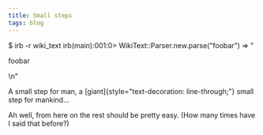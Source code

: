 ```yaml
---
title: Small steps
tags: blog
---
```


$ irb -r wiki_text
    irb(main):001:0> WikiText::Parser.new.parse("foobar")
    => "<p>foobar</p>\n"

A small step for man, a [giant]{style="text-decoration: line-through;"} small step for mankind...

Ah well, from here on the rest should be pretty easy. (How many times have I said that before?)
